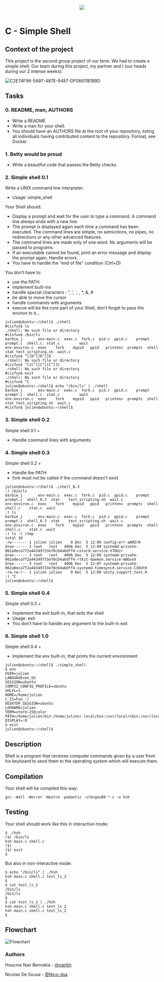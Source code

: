 <p align="center">
  <img src="https://user-images.githubusercontent.com/124582867/229380110-7673c718-e712-4ac6-aa56-c816d5535188.png">
</p>
<a href="https://zupimages.net/viewer.php?id=23/50/fvk9.png"><img src="https://zupimages.net/up/23/50/fvk9.png" alt="" /></a>
<h1> C - Simple Shell</h1></p>

<h2> Context of the project</h2></p>

This project is the second group project of our term. We had to create a simple shell.
Our team during this project, my partner and I (our heads during our 2 intense weeks):

![C2E74F96-5A97-487E-9487-DF08811B1B9D](https://user-images.githubusercontent.com/124582867/233963334-d393c9a9-bb2f-4c08-ba4f-8e26ed6c9762.JPG)

<h2> Tasks</h2></p>

<h3> 0. README, man, AUTHORS</h3>

- Write a README
- Write a man for your shell.
- You should have an AUTHORS file at the root of your repository, listing all individuals having contributed content to the repository. Format, see Docker

<h3> 1. Betty would be proud</h3>

- Write a beautiful code that passes the Betty checks

<h3> 2. Simple shell 0.1</h3>

Write a UNIX command line interpreter.
- Usage: simple_shell

Your Shell should:
- Display a prompt and wait for the user to type a command. A command line always ends with a new line.
- The prompt is displayed again each time a command has been executed.
The command lines are simple, no semicolons, no pipes, no redirections or any other advanced features.
- The command lines are made only of one word. No arguments will be passed to programs.
- If an executable cannot be found, print an error message and display the prompt again.
Handle errors.
- You have to handle the “end of file” condition (Ctrl+D)

You don’t have to:
- use the PATH
- implement built-ins
- handle special characters : ", ', `, \, *, &, #
- be able to move the cursor
- handle commands with arguments
- execve will be the core part of your Shell, don’t forget to pass the environ to it…

```
julien@ubuntu:~/shell$ ./shell 
#cisfun$ ls
./shell: No such file or directory
#cisfun$ /bin/ls
barbie_j       env-main.c  exec.c  fork.c  pid.c  ppid.c    prompt   prompt.c  shell.c  stat.c         wait
env-environ.c  exec    fork    mypid   ppid   printenv  promptc  shell     stat test_scripting.sh  wait.c
#cisfun$ ^[[D^[[D^[[D
./shell: No such file or directory
#cisfun$ ^[[C^[[C^[[C^[[C
./shell: No such file or directory
#cisfun$ exit
./shell: No such file or directory
#cisfun$ ^C
julien@ubuntu:~/shell$ echo "/bin/ls" | ./shell
barbie_j       env-main.c  exec.c  fork.c  pid.c  ppid.c    prompt   prompt.c  shell.c  stat.c         wait
env-environ.c  exec    fork    mypid   ppid   printenv  promptc  shell     stat test_scripting.sh  wait.c
#cisfun$ julien@ubuntu:~/shell$
```

<h3> 3. Simple shell 0.2</h3>

Simple shell 0.1 +
- Handle command lines with arguments

<h3> 4. Simple shell 0.3</h3>

Simple shell 0.2 +
- Handle the PATH
- fork must not be called if the command doesn’t exist

```
julien@ubuntu:~/shell$ ./shell_0.3
:) /bin/ls
barbie_j       env-main.c  exec.c  fork.c  pid.c  ppid.c    prompt   prompt.c  shell_0.3  stat    test_scripting.sh  wait.c
env-environ.c  exec    fork    mypid   ppid   printenv  promptc  shell     shell.c    stat.c  wait
:) ls
barbie_j       env-main.c  exec.c  fork.c  pid.c  ppid.c    prompt   prompt.c  shell_0.3  stat    test_scripting.sh  wait.c
env-environ.c  exec    fork    mypid   ppid   printenv  promptc  shell     shell.c    stat.c  wait
:) ls -l /tmp 
total 20
-rw------- 1 julien julien    0 Dec  5 12:09 config-err-aAMZrR
drwx------ 3 root   root   4096 Dec  5 12:09 systemd-private-062a0eca7f2a44349733e78cb4abdff4-colord.service-V7DUzr
drwx------ 3 root   root   4096 Dec  5 12:09 systemd-private-062a0eca7f2a44349733e78cb4abdff4-rtkit-daemon.service-ANGvoV
drwx------ 3 root   root   4096 Dec  5 12:07 systemd-private-062a0eca7f2a44349733e78cb4abdff4-systemd-timesyncd.service-CdXUtH
-rw-rw-r-- 1 julien julien    0 Dec  5 12:09 unity_support_test.0
:) ^C
julien@ubuntu:~/shell$ 
```

<h3> 5. Simple shell 0.4</h3>

Simple shell 0.3 +
- Implement the exit built-in, that exits the shell
- Usage: exit
- You don’t have to handle any argument to the built-in exit

<h3> 6. Simple shell 1.0</h3>

Simple shell 0.4 +
- Implement the env built-in, that prints the current environment

```
julien@ubuntu:~/shell$ ./simple_shell
$ env
USER=julien
LANGUAGE=en_US
SESSION=ubuntu
COMPIZ_CONFIG_PROFILE=ubuntu
SHLVL=1
HOME=/home/julien
C_IS=Fun_:)
DESKTOP_SESSION=ubuntu
LOGNAME=julien
TERM=xterm-256color
PATH=/home/julien/bin:/home/julien/.local/bin:/usr/local/sbin:/usr/local/bin:/usr/sbin:/usr/bin:/sbin:/bin:/usr/games:/usr/local/games:/snap/bin
DISPLAY=:0
$ exit
julien@ubuntu:~/shell$ 
```

<h2> Description </h2></p>

Shell is a program that receives computer commands given by a user from his keyboard to send them to the operating system which will execute them.

<h2> Compilation</h2></p>

Your shell will be compiled this way:

```gcc -Wall -Werror -Wextra -pedantic -std=gnu89 *.c -o hsh```

<h2> Testing</h2></p>

Your shell should work like this in interactive mode:

```
$ ./hsh
($) /bin/ls
hsh main.c shell.c
($)
($) exit
$
```

But also in non-interactive mode:

```
$ echo "/bin/ls" | ./hsh
hsh main.c shell.c test_ls_2
$
$ cat test_ls_2
/bin/ls
/bin/ls
$
$ cat test_ls_2 | ./hsh
hsh main.c shell.c test_ls_2
hsh main.c shell.c test_ls_2
$
```
<h2> Flowchart</h2></p>

![Flowchart](https://user-images.githubusercontent.com/124582867/234859580-4af92cc9-1063-42c5-8a45-e66bdd7fc66a.jpg)

<h3>Authors</h3>

Houcine Nair Benrokia - [@nairbh](https://github.com/nairbh)<br>

Nicolas De Sousa - [@Nico-dsa](https://github.com/Nico-dsa)<br> 

